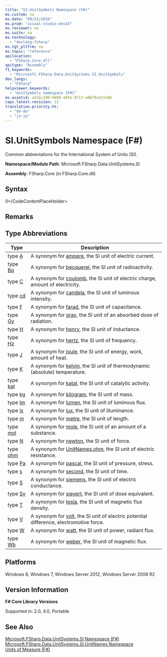 ```yaml
---
title: "SI.UnitSymbols Namespace (F#)"
ms.custom: na
ms.date: "09/22/2016"
ms.prod: "visual-studio-dev14"
ms.reviewer: na
ms.suite: na
ms.technology: 
  - "devlang-fsharp"
ms.tgt_pltfrm: na
ms.topic: "reference"
apilocation: 
  - "FSharp.Core.dll"
apitype: "Assembly"
f1_keywords: 
  - "Microsoft.FSharp.Data.UnitSystems.SI.UnitSymbols"
dev_langs: 
  - "FSharp"
helpviewer_keywords: 
  - "UnitSymbols namespace [F#]"
ms.assetid: a41bc199-6809-4dfe-8717-a0679a3c53db
caps.latest.revision: 13
translation.priority.ht: 
  - "de-de"
  - "ja-jp"
---
```

# SI.UnitSymbols Namespace (F#)
Common abbreviations for the International System of Units (SI).  
  
 **Namespace/Module Path**: Microsoft.FSharp.Data.UnitSystems.SI  
  
 **Assembly**: FSharp.Core (in FSharp.Core.dll)  
  
## Syntax  
  
<CodeContentPlaceHolder>0\</CodeContentPlaceHolder>  
## Remarks  
  
## Type Abbreviations  
  
|Type|Description|  
|----------|-----------------|  
|type [A](../vs140/unitsymbols.a-type-abbreviation--fsharp-.md)|A synonym for [ampere](../vs140/unitnames.ampere-measure--fsharp-.md), the SI unit of electric current.|  
|type [Bq](../vs140/unitsymbols.bq-type-abbreviation--fsharp-.md)|A synonym for [becquerel](../vs140/unitnames.becquerel-type-abbreviation--fsharp-.md), the SI unit of radioactivity.|  
|type [C](../vs140/unitsymbols.c-type-abbreviation--fsharp-.md)|A synonym for [coulomb](../vs140/unitnames.coulomb-type-abbreviation--fsharp-.md), the SI unit of electric charge, amount of electricity.|  
|type [cd](../vs140/unitsymbols.cd-type-abbreviation--fsharp-.md)|A synonym for [candela](../vs140/unitnames.candela-measure--fsharp-.md), the SI unit of luminous intensity.|  
|type [F](../vs140/unitsymbols.f-type-abbreviation--fsharp-.md)|A synonym for [farad](../vs140/unitnames.farad-type-abbreviation--fsharp-.md), the SI unit of capacitance.|  
|type [Gy](../vs140/unitsymbols.gy-type-abbreviation--fsharp-.md)|A synonym for [gray](../vs140/unitnames.gray-type-abbreviation--fsharp-.md), the SI unit of an absorbed dose of radiation.|  
|type [H](../vs140/unitsymbols.h-type-abbreviation--fsharp-.md)|A synonym for [henry](../vs140/unitnames.henry-type-abbreviation--fsharp-.md), the SI unit of inductance.|  
|type [Hz](../vs140/unitsymbols.hz-type-abbreviation--fsharp-.md)|A synonym for [hertz](../vs140/unitnames.hertz-type-abbreviation--fsharp-.md), the SI unit of frequency.|  
|type [J](../vs140/unitsymbols.j-type-abbreviation--fsharp-.md)|A synonym for [joule](../vs140/unitnames.joule-type-abbreviation--fsharp-.md), the SI unit of energy, work, amount of heat.|  
|type [K](../vs140/unitsymbols.k-type-abbreviation--fsharp-.md)|A synonym for [kelvin](../vs140/unitnames.kelvin-measure--fsharp-.md), the SI unit of thermodynamic (absolute) temperature.|  
|type [kat](../vs140/unitsymbols.kat-type-abbreviation--fsharp-.md)|A synonym for [katal](../vs140/unitnames.katal-type-abbreviation--fsharp-.md), the SI unit of catalytic activity.|  
|type [kg](../vs140/unitsymbols.kg-type-abbreviation--fsharp-.md)|A synonym for [kilogram](../vs140/unitnames.kilogram-measure--fsharp-.md), the SI unit of mass.|  
|type [lm](../vs140/unitsymbols.lm-type-abbreviation--fsharp-.md)|A synonym for [lumen](../vs140/unitnames.lumen-type-abbreviation--fsharp-.md), the SI unit of luminous flux.|  
|type [lx](../vs140/unitsymbols.lx-type-abbreviation--fsharp-.md)|A synonym for [lux](../vs140/unitnames.lux-type-abbreviation--fsharp-.md), the SI unit of illuminance.|  
|type [m](../vs140/unitsymbols.m-type-abbreviation--fsharp-.md)|A synonym for [metre](../vs140/unitnames.metre-measure--fsharp-.md), the SI unit of length.|  
|type [mol](../vs140/unitsymbols.mol-type-abbreviation--fsharp-.md)|A synonym for [mole](../vs140/unitnames.mole-measure--fsharp-.md), the SI unit of an amount of a substance.|  
|type [N](../vs140/unitsymbols.n-type-abbreviation--fsharp-.md)|A synonym for [newton](../vs140/unitnames.newton-type-abbreviation--fsharp-.md), the SI unit of force.|  
|type [ohm](../vs140/unitsymbols.ohm-type-abbreviation--fsharp-.md)|A synonym for [UnitNames.ohm](../vs140/unitnames.ohm-type-abbreviation--fsharp-.md), the SI unit of electric resistance.|  
|type [Pa](../vs140/unitsymbols.pa-type-abbreviation--fsharp-.md)|A synonym for [pascal](../vs140/unitnames.pascal-type-abbreviation--fsharp-.md), the SI unit of pressure, stress.|  
|type [s](../vs140/unitsymbols.s-type-abbreviation--fsharp-.md)|A synonym for [second](../vs140/unitnames.second-measure--fsharp-.md), the SI unit of time.|  
|type [S](../vs140/unitsymbols.s-type-abbreviation.md)|A synonym for [siemens](../vs140/unitnames.siemens-type-abbreviation--fsharp-.md), the SI unit of electric conductance.|  
|type [Sv](../vs140/unitsymbols.sv-type-abbreviation--fsharp-.md)|A synonym for [sievert](../vs140/unitnames.sievert-type-abbreviation--fsharp-.md), the SI unit of dose equivalent.|  
|type [T](../vs140/unitsymbols.t-type-abbreviation--fsharp-.md)|A synonym for [tesla](../vs140/unitnames.tesla-type-abbreviation--fsharp-.md), the SI unit of magnetic flux density.|  
|type [V](../vs140/unitsymbols.v-type-abbreviation--fsharp-.md)|A synonym for [volt](../vs140/unitnames.volt-type-abbreviation--fsharp-.md), the SI unit of electric potential difference, electromotive force.|  
|type [W](../vs140/unitsymbols.w-type-abbreviation--fsharp-.md)|A synonym for [watt](../vs140/unitnames.watt-type-abbreviation--fsharp-.md), the SI unit of power, radiant flux.|  
|type [Wb](../vs140/unitsymbols.wb-type-abbreviation--fsharp-.md)|A synonym for [weber](../vs140/unitnames.weber-type-abbreviation--fsharp-.md), the SI unit of magnetic flux.|  
  
## Platforms  
 Windows 8, Windows 7, Windows Server 2012, Windows Server 2008 R2  
  
## Version Information  
 **F# Core Library Versions**  
  
 Supported in: 2.0, 4.0, Portable  
  
## See Also  
 [Microsoft.FSharp.Data.UnitSystems.SI Namespace (F#)](../vs140/microsoft.fsharp.data.unitsystems.si-namespace--fsharp-.md)   
 [Microsoft.FSharp.Data.UnitSystems.SI.UnitNames Namespace](../vs140/si.unitnames-namespace--fsharp-.md)   
 [Units of Measure (F#)](../vs140/units-of-measure--fsharp-.md)